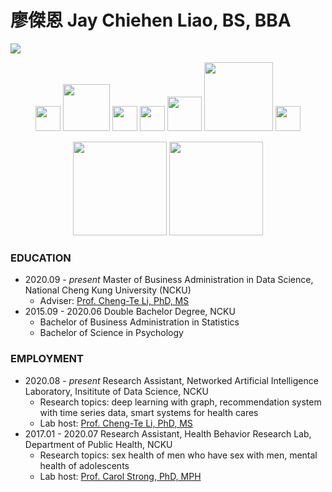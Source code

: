 # 廖傑恩 Jay Chiehen Liao, BS, BBA

![](https://komarev.com/ghpvc/?username=jayenliao&color=ff69b4)

<p align="center">
  <img src="https://camo.githubusercontent.com/e9306bcaa5457a3bb58aa38c9f2fb71e856479bd7a3726204ca07412e45f667f/68747470733a2f2f7777772e766563746f726c6f676f2e7a6f6e652f6c6f676f732f707974686f6e2f707974686f6e2d69636f6e2e737667" width="40"/>
  <img src="https://upload.wikimedia.org/wikipedia/commons/thumb/0/05/Scikit_learn_logo_small.svg/1024px-Scikit_learn_logo_small.svg.png" width="75"/>
  <img src="https://camo.githubusercontent.com/c895dcc921b7591d8133f091d69bce4de301c6834af8a201d6a25237c80524cf/68747470733a2f2f7777772e766563746f726c6f676f2e7a6f6e652f6c6f676f732f7079746f7263682f7079746f7263682d69636f6e2e737667" width="40"/>
  <img src="https://github.com/valohai/ml-logos/blob/master/keras.svg" width="40"/>
  <img src="https://www.r-project.org/logo/Rlogo.svg" width="55"/>
  <img src="https://iconape.com/wp-content/png_logo_vector/rstudio-logo.png" width="110" />
  <img src="https://camo.githubusercontent.com/cb0738ef62409d4383697dba6b233e061ba1c9fad57e286c9232b7be97feb539/68747470733a2f2f7777772e766563746f726c6f676f2e7a6f6e652f6c6f676f732f6c696e75782f6c696e75782d69636f6e2e737667" height="40"/>
</p>

<p align="center">
  <img src="https://github-readme-stats.vercel.app/api?username=jayenliao&hide=contribs,prs,issues&show_icons=true" height="150"/>
  <img src="https://github-readme-stats.vercel.app/api/top-langs/?username=jayenliao&hide=html,jupyter%20notebook" height="150"/>
</p>

### EDUCATION

- 2020.09 - _present_   Master of Business Administration in Data Science, National Cheng Kung University (NCKU)
    - Adviser: [Prof. Cheng-Te Li, PhD, MS](http://myweb.ncku.edu.tw/~chengte/about.html)
- 2015.09 - 2020.06     Double Bachelor Degree, NCKU
    - Bachelor of Business Administration in Statistics
    - Bachelor of Science in Psychology

### EMPLOYMENT

- 2020.08 - _present_   Research Assistant, Networked Artificial Intelligence Laboratory, Insititute of Data Science, NCKU
    - Research topics: deep learning with graph, recommendation system with time series data, smart systems for health cares
    - Lab host: [Prof. Cheng-Te Li, PhD, MS](http://myweb.ncku.edu.tw/~chengte/about.html)
- 2017.01 - 2020.07     Research Assistant, Health Behavior Research Lab, Department of Public Health, NCKU
    - Research topics: sex health of men who have sex with men, mental health of adolescents
    - Lab host: [Prof. Carol Strong, PhD, MPH](https://researchoutput.ncku.edu.tw/en/persons/carol-strong)
